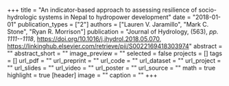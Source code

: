 +++
title = "An indicator-based approach to assessing resilience of socio-hydrologic systems in Nepal to hydropower development"
date = "2018-01-01"
publication_types = ["2"]
authors = ["Lauren V. Jaramillo", "Mark C. Stone", "Ryan R. Morrison"]
publication = "Journal of Hydrology, (563), _pp. 1111--1118_, https://doi.org/10.1016/j.jhydrol.2018.05.070, https://linkinghub.elsevier.com/retrieve/pii/S0022169418303974"
abstract = ""
abstract_short = ""
image_preview = ""
selected = false
projects = []
tags = []
url_pdf = ""
url_preprint = ""
url_code = ""
url_dataset = ""
url_project = ""
url_slides = ""
url_video = ""
url_poster = ""
url_source = ""
math = true
highlight = true
[header]
image = ""
caption = ""
+++
